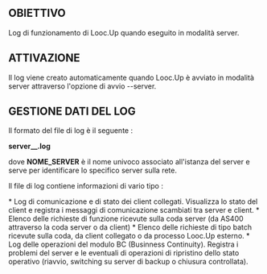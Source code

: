 ## OBIETTIVO

Log di funzionamento di Looc.Up quando eseguito in modalità server.

## ATTIVAZIONE

Il log viene creato automaticamente quando Looc.Up è avviato in modalità server attraverso l'opzione di avvio --server.

## GESTIONE DATI DEL LOG

Il formato del file di log è il seguente : 

**server_<NOME SERVER>_<AS400>.log**

dove **NOME_SERVER** è il nome univoco associato all'istanza del server e serve per identificare lo specifico server sulla rete.

Il file di log contiene informazioni di vario tipo : 


\* Log di comunicazione e di stato dei client collegati. Visualizza lo stato del client e registra i messaggi di comunicazione scambiati tra server e client.
\* Elenco delle richieste di funzione ricevute sulla coda server (da AS400 attraverso la coda server o da client)
\* Elenco delle richieste di tipo batch ricevute sulla coda, da client collegato o da processo Looc.Up esterno.
\* Log delle operazioni del modulo BC (Businness Continuity). Registra i problemi del server e le eventuali di operazioni di ripristino dello stato operativo (riavvio,
switching su server di backup o chiusura controllata).


